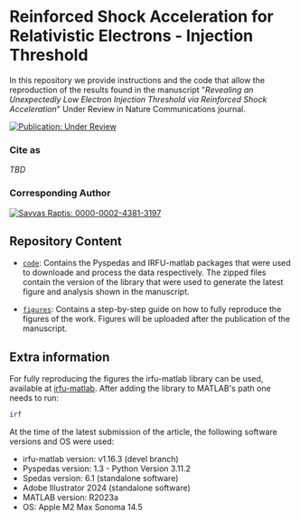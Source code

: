 # Reinforced Shock Acceleration for Relativistic Electrons - Injection Threshold
In this repository we provide instructions and the code that allow the reproduction of the results found in the manuscript "*Revealing an Unexpectedly Low Electron Injection Threshold via Reinforced Shock Acceleration*" Under Review in Nature Communications journal.

[![Publication: Under Review](https://img.shields.io/badge/Publication-Under_Review-orange?style=flat&logo=openaccess)](/README.md)

### Cite as 
*TBD*

### Corresponding Author
[![Savvas Raptis: 0000-0002-4381-3197](https://img.shields.io/badge/Savvas%20Raptis-0000--0002--4381--3197-green?style=flat&logo=orcid)](https://orcid.org/0000-0002-4381-3197)

## Repository Content
* [`code`](./code): Contains the Pyspedas and IRFU-matlab packages that were used to downloade and process the data respectively. The zipped files contain the version of the library that were used to generate the latest figure and analysis shown in the manuscript.

* [`figures`](./figures): Contains a step-by-step guide on how to fully reproduce the figures of the work. Figures will be uploaded after the publication of the manuscript. 

## Extra information

For fully reproducing the figures the irfu-matlab library can be used, available at [irfu-matlab](https://github.com/irfu/irfu-matlab). After adding the library to MATLAB's path one needs to run:

```matlab
irf
```
At the time of the latest submission of the article, the following software versions and OS were used:

* irfu-matlab version:  v1.16.3 (devel branch)
* Pyspedas version: 1.3 - Python Version  3.11.2
* Spedas version: 6.1 (standalone software)
* Adobe Illustrator 2024  (standalone software)
* MATLAB version: R2023a
* OS: Apple M2 Max Sonoma 14.5
